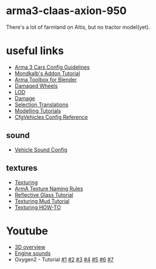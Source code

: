 arma3-claas-axion-950
=====================
There's a lot of farmland on Altis, but no tractor model(yet).

useful links
============
 * [Arma 3 Cars Config Guidelines](http://community.bistudio.com/wiki/Arma_3_Cars_Config_Guidelines)
 * [Mondkalb's Addon Tutorial](https://community.bistudio.com/wiki/Mondkalb%27s_Addon_Tutorial)
 * [Arma Toolbox for Blender](http://friedenhq.org/?page_id=251)
 * [Damaged Wheels](http://tactical.nekromantix.com/wiki/doku.php?id=arma2:modeling:damaged_wheels)
 * [LOD](http://community.bistudio.com/wiki/LOD)
 * [Damage](http://community.bistudio.com/wiki/Damage)
 * [Selection Translations](http://community.bistudio.com/wiki/Translations)
 * [Modelling Tutorials](http://community.bistudio.com/wiki/Modelling_Tutorials)
 * [CfgVehicles Config Reference](http://community.bistudio.com/wiki/CfgVehicles_Config_Reference)

sound
-----
 * [Vehicle Sound Config](http://www.realitymod.com/forum/blogs/26436/b286-arma-2-vehicle-sound-config-tutorial-introduction.html)


textures
--------
 * [Texturing](http://tactical.nekromantix.com/wiki/doku.php?id=arma:texturing)
 * [ArmA Texture Naming Rules](http://tactical.nekromantix.com/wiki/doku.php?id=arma:texturing:texture_naming_rules)
 * [Reflective Glass Tutorial](http://tactical.nekromantix.com/wiki/doku.php?id=arma:texturing:reflective_glass_tut)
 * [Texturing Mud Tutorial](http://tactical.nekromantix.com/wiki/doku.php?id=arma:texturing:mud_texture_tut)
 * [Texturing HOW-TO](http://tactical.nekromantix.com/wiki/doku.php?id=arma:texturing:texturing_howto)

Youtube
=======
 * [3D overview](http://youtu.be/atPHisGPnlw)
 * [Engine sounds](http://youtu.be/5AoxPEM6rvc?t=1m29s)
 * Oxygen2 - Tutorial
    [#1](http://www.youtube.com/watch?v=YqFss3fzt5w)
    [#2](http://www.youtube.com/watch?v=44eL3yWUh6Y)
    [#3](http://www.youtube.com/watch?v=QEEwkramckU)
    [#4](http://www.youtube.com/watch?v=BWbiWrPa1dI)
    [#5](http://www.youtube.com/watch?v=NfliiT2ws_c)
    [#6](http://www.youtube.com/watch?v=OQ9MOW8aoz4)
    [#7](http://www.youtube.com/watch?v=jhietsA1akY)

